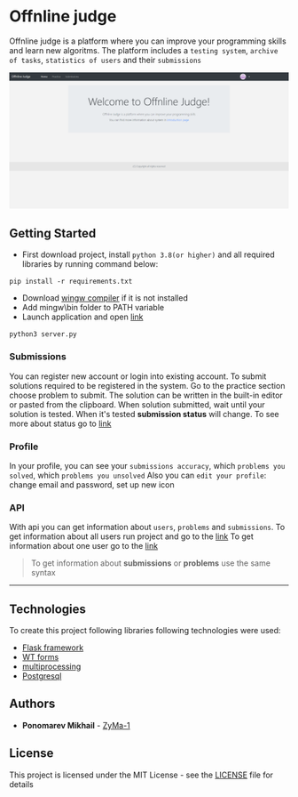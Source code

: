 # Offnline judge

Offnline judge is a platform where you can improve your programming skills and learn new algoritms. 
The platform includes a `testing system`, `archive of tasks`, `statistics of users` and their `submissions`

![](readme_screenshots/home.png)

## Getting Started

* First download project, install `python 3.8(or higher)` and all required libraries by running command below:
```
pip install -r requirements.txt
```
* Download [wingw compiler](https://drive.google.com/file/d/1a4LbO3-ZSq2ixbyfQfigu3aXpECScPhy) if it is not installed
* Add mingw\bin folder to PATH variable
* Launch application and open [link](http://localhost:8080)
```
python3 server.py
```
### Submissions
You can register new account or login into existing account.
To submit solutions required to be registered in the system.
Go to the practice section choose problem to submit. The solution can be written in the built-in editor or pasted from the clipboard.
When solution submitted, wait until your solution is tested. When it's tested **submission status** will change. To see more about status go to [link](http://localhost:8080/introduction)

### Profile
In your profile, you can see your `submissions accuracy`, which `problems you solved`, which `problems you unsolved`
Also you can `edit your profile`: change email and password, set up new icon

### API
With api you can get information about `users`, `problems` and `submissions`.
To get information about all users run project and go to the [link](http://localhost:8080/api/v1/users)
To get information about one user go to the [link](http://localhost:8080/api/v1/user/1)
> To get information about **submissions** or **problems** use the same syntax

***

## Technologies
To create this project following libraries following technologies were used:
* [Flask framework](https://flask.palletsprojects.com/en/1.1.x/)
* [WT forms](https://wtforms.readthedocs.io/en/2.3.x/)
* [multiprocessing](https://docs.python.org/2/library/multiprocessing.html)
* [Postgresql](https://www.postgresql.org/)

## Authors

* **Ponomarev Mikhail** - [ZyMa-1](https://github.com/ZyMa-1)

## License

This project is licensed under the MIT License - see the [LICENSE](LICENSE) file for details
